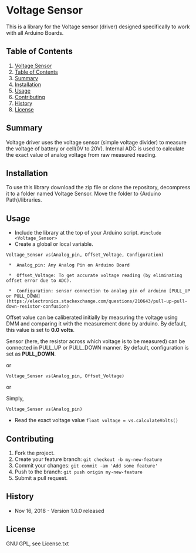 # Voltage Sensor
This is a library for the Voltage sensor (driver) designed specifically to work with all Arduino Boards.

## Table of Contents

1. [Voltage Sensor](#VoltageSensor)
2. [Table of Contents](#table-of-contents)
3. [Summary](#summary)
4. [Installation](#installation)
5. [Usage](#usage)
6. [Contributing](#contributing)
7. [History](#history)
8. [License](#license)

<snippet>
<content>
  

## Summary

Voltage driver uses the voltage sensor (simple voltage divider) to measure the voltage of battery or cell(0V to 20V). Internal ADC is used to  calculate the exact value of analog voltage from raw measured reading.


## Installation

To use this library download the zip file or clone the repository, decompress it to a folder named Voltage Sensor. Move the folder to {Arduino Path}/libraries.

## Usage

* Include the library at the top of your Arduino script. `#include <Voltage_Sensor>`
* Create a global or local variable. 
  
 `Voltage_Sensor vs(Analog_pin, Offset_Voltage, Configuration)`
  ```
   *  Analog_pin: Any Analog Pin on Arduino Board
   
   *  Offset_Voltage: To get accurate voltage reading (by eliminating offset error due to ADC).  
   
   *  Configuration: sensor connection to analog pin of arduino [PULL_UP or PULL_DOWN](https://electronics.stackexchange.com/questions/210643/pull-up-pull-down-resistor-confusion)
  ```
  
   Offset value can be caliberated initially by measuring the voltage using DMM and comparing it with the measurement done by arduino. By default, this value is set to **0.0 volts**. 
   
   Sensor (here, the resistor across which voltage is to be measured) can be connected in PULL_UP or PULL_DOWN manner. By default, configuration is set as **PULL_DOWN**.
  
 or
 
 `Voltage_Sensor vs(Analog_pin, Offset_Voltage)`
 
 or
 
 Simply,
  
 `Voltage_Sensor vs(Analog_pin)`
 
* Read the exact voltage value
 `float voltage = vs.calculateVolts()`

## Contributing

1. Fork the project.
2. Create your feature branch: `git checkout -b my-new-feature`
3. Commit your changes: `git commit -am 'Add some feature'`
4. Push to the branch: `git push origin my-new-feature`
5. Submit a pull request.

## History

- Nov  16, 2018   - Version 1.0.0 released

## License

GNU GPL, see License.txt
</content>
</snippet>
